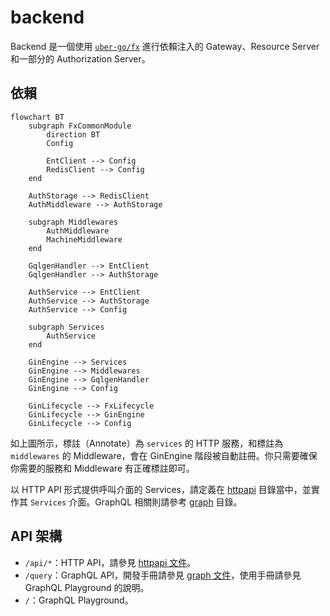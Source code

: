 # backend

Backend 是一個使用 [`uber-go/fx`](https://github.com/uber-go/fx) 進行依賴注入的 Gateway、Resource Server 和一部分的 Authorization Server。

## 依賴

```mermaid
flowchart BT
    subgraph FxCommonModule
        direction BT
        Config

        EntClient --> Config
        RedisClient --> Config
    end

    AuthStorage --> RedisClient
    AuthMiddleware --> AuthStorage

    subgraph Middlewares
        AuthMiddleware
        MachineMiddleware
    end

    GqlgenHandler --> EntClient
    GqlgenHandler --> AuthStorage

    AuthService --> EntClient
    AuthService --> AuthStorage
    AuthService --> Config

    subgraph Services
        AuthService
    end

    GinEngine --> Services
    GinEngine --> Middlewares
    GinEngine --> GqlgenHandler
    GinEngine --> Config

    GinLifecycle --> FxLifecycle
    GinLifecycle --> GinEngine
    GinLifecycle --> Config
```

如上圖所示，標註（Annotate）為 `services` 的 HTTP 服務，和標註為 `middlewares` 的 Middleware，會在 GinEngine 階段被自動註冊。你只需要確保你需要的服務和 Middleware 有正確標註即可。

以 HTTP API 形式提供呼叫介面的 Services，請定義在 [httpapi](../../httpapi) 目錄當中，並實作其 `Services` 介面。GraphQL 相關則請參考 [graph](../../graph) 目錄。

## API 架構

- `/api/*`：HTTP API，請參見 [httpapi 文件](../../httpapi/README.md)。
- `/query`：GraphQL API，開發手冊請參見 [graph 文件](../../graph/README.md)，使用手冊請參見 GraphQL Playground 的說明。
- `/`：GraphQL Playground。
